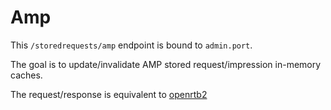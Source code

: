 # Amp

This `/storedrequests/amp` endpoint is bound to `admin.port`.

The goal is to update/invalidate AMP stored request/impression in-memory caches.

The request/response is equivalent to [openrtb2](../openrtb2.md)
